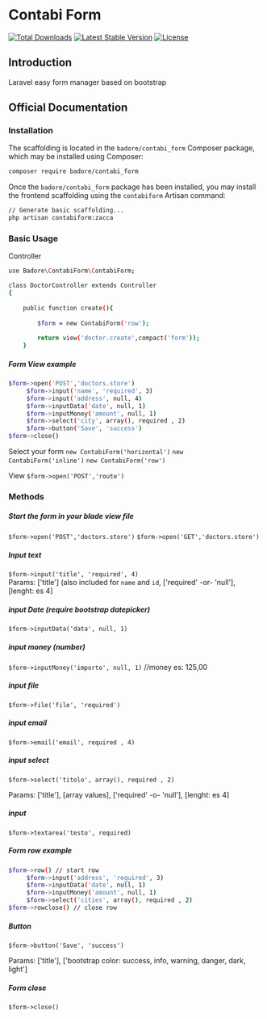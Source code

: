 # Contabi Form

<a href="https://packagist.org/packages/badore/contabi_form"><img src="https://img.shields.io/packagist/dt/badore/contabi_form" alt="Total Downloads"></a>
<a href="https://packagist.org/packages/badore/contabi_form"><img src="https://img.shields.io/packagist/v/badore/contabi_form" alt="Latest Stable Version"></a>
<a href="https://packagist.org/packages/badore/contabi_form"><img src="https://img.shields.io/packagist/l/badore/contabi_form" alt="License"></a>

## Introduction
Laravel easy form manager based on bootstrap

## Official Documentation


### Installation

The scaffolding  is located in the `badore/contabi_form` Composer package, which may be installed using Composer:

```bash
composer require badore/contabi_form
```

Once the `badore/contabi_form` package has been installed, you may install the frontend scaffolding using the `contabiform` Artisan command:

```bash
// Generate basic scaffolding...
php artisan contabiform:zacca

```

### Basic Usage
Controller
```bash
use Badore\ContabiForm\ContabiForm;

class DoctorController extends Controller
{
   	
	public function create(){
		
		$form = new ContabiForm('row');
		
		return view('doctor.create',compact('form'));
	}
```

##### Form View example

```bash
$form->open('POST','doctors.store')
     $form->input('name', 'required', 3) 
	 $form->input('address', null, 4) 
	 $form->inputData('date', null, 1) 
	 $form->inputMoney('amount', null, 1) 
	 $form->select('city', array(), required , 2) 
	 $form->button('Save', 'success')
$form->close() 
```

Select your form `new ContabiForm('horizontal')` 
`new ContabiForm('inline')`
`new ContabiForm('row')`

View
`$form->open('POST','route')`

### Methods
##### Start the form in your blade view file
`$form->open('POST','doctors.store')`      `$form->open('GET','doctors.store')`    

##### Input text
`$form->input('title', 'required', 4)`      
Params: ['title'] (also included for `name` and `id`, ['required' -or- 'null'], [lenght: es 4]

##### input Date (require bootstrap datepicker)
`$form->inputData('data', null, 1)` 

##### input money (number)
`$form->inputMoney('importo', null, 1)` //money es: 125,00

##### input file
`$form->file('file', 'required')`

##### input email
`$form->email('email', required , 4)` 

##### input select
`$form->select('titolo', array(), required , 2)` 

Params: ['title'], [array values], ['required' -o- 'null'], [lenght: es 4]

##### input
`$form->textarea('testo', required)` 

##### Form row example

```bash
$form->row() // start row
     $form->input('address', 'required', 3) 
	 $form->inputData('date', null, 1) 
	 $form->inputMoney('amount', null, 1) 
	 $form->select('cities', array(), required , 2) 
$form->rowclose() // close row
```

#####  Button
`$form->button('Save', 'success')` 

Params: ['title'], ['bootstrap color: success, info, warning, danger, dark, light']

##### Form close
`$form->close()` 


